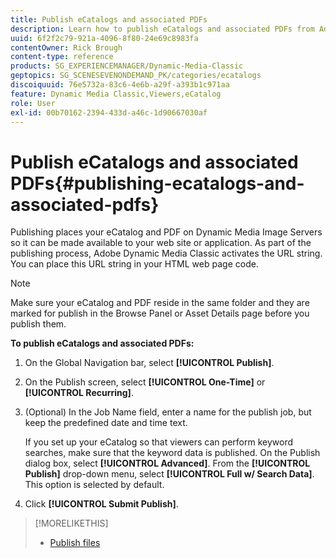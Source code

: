```yaml
---
title: Publish eCatalogs and associated PDFs
description: Learn how to publish eCatalogs and associated PDFs from Adobe Dynamic Media Classic.
uuid: 6f2f2c79-921a-4096-8f80-24e69c8983fa
contentOwner: Rick Brough
content-type: reference
products: SG_EXPERIENCEMANAGER/Dynamic-Media-Classic
geptopics: SG_SCENESEVENONDEMAND_PK/categories/ecatalogs
discoiquuid: 76e5732a-83c6-4e6b-a29f-a393b1c971aa
feature: Dynamic Media Classic,Viewers,eCatalog
role: User
exl-id: 00b70162-2394-433d-a46c-1d90667030af
---
```

# Publish eCatalogs and associated PDFs{#publishing-ecatalogs-and-associated-pdfs}

Publishing places your eCatalog and PDF on Dynamic Media Image Servers so it can be made available to your web site or application. As part of the publishing process, Adobe Dynamic Media Classic activates the URL string. You can place this URL string in your HTML web page code.

>[!NOTE]
>
>Make sure your eCatalog and PDF reside in the same folder and they are marked for publish in the Browse Panel or Asset Details page before you publish them.

**To publish eCatalogs and associated PDFs:**

1. On the Global Navigation bar, select **[!UICONTROL Publish]**.
1. On the Publish screen, select **[!UICONTROL One-Time]** or **[!UICONTROL Recurring]**.
1. (Optional) In the Job Name field, enter a name for the publish job, but keep the predefined date and time text.

   If you set up your eCatalog so that viewers can perform keyword searches, make sure that the keyword data is published. On the Publish dialog box, select **[!UICONTROL Advanced]**. From the **[!UICONTROL Publish]** drop-down menu, select **[!UICONTROL Full w/ Search Data]**. This option is selected by default.

1. Click **[!UICONTROL Submit Publish]**.

>[!MORELIKETHIS]
>
>* [Publish files](publishing-files.md)
